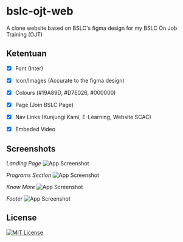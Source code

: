 
# bslc-ojt-web

A clone website based on BSLC's figma design for my BSLC On Job Training (OJT)




## Ketentuan


* [x]  Font (Inter)
* [x]  Icon/Images (Accurate to the figma design)
* [x]  Colours (#19A89D, #D7E026, #000000)
* [x]  Page (Join BSLC Page)
* [x]  Nav Links (Kunjungi Kami, E-Learning, Website SCAC)
* [x]  Embeded Video

 

## Screenshots

*Landing Page*
![App Screenshot](https://cdn.discordapp.com/attachments/1149346541136511056/1309155047543930900/image.png?ex=67408d26&is=673f3ba6&hm=ea95115508918a2485e4e46b0eccec377ff7d011682062b2a98eb078eb38f8f4&)

*Programs Section*
![App Screenshot](https://cdn.discordapp.com/attachments/1149346541136511056/1309155403543740519/image.png?ex=67408d7b&is=673f3bfb&hm=5ebced744efc5287903c8f6df916d038bd247ef99adf78d08fe6674e2d9912a1&)

*Know More*
![App Screenshot](https://cdn.discordapp.com/attachments/1149346541136511056/1309155680002904116/image.png?ex=67408dbd&is=673f3c3d&hm=23e19a9607fc77f777da35f988bdcf16dee95d883455e2618063b51b25bf64f7&)

*Footer*
![App Screenshot](https://cdn.discordapp.com/attachments/1149346541136511056/1309155910115131402/image.png?ex=67408df3&is=673f3c73&hm=f428be9afd338b22a5828daec25656ee7abbd9d89a9f203108e5052a4029f1aa&)


## License

[![MIT License](https://img.shields.io/badge/License-MIT-green.svg)](https://choosealicense.com/licenses/mit/)